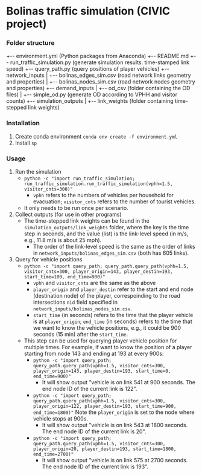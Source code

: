 # Bolinas traffic simulation (CIVIC project)

### Folder structure
+-- environment.yml (Python packages from Anaconda)
+-- README.md
+-- run_traffic_simulation.py (generate simulation results: time-stamped link speed)
+-- query_path.py (query positions of player vehicles)
+-- network_inputs
|   +-- bolinas_edges_sim.csv (road network links geometry and properties)
|   +-- bolinas_nodes_sim.csv (road network nodes geometry and properties)
+-- demand_inputs
|   +-- od_csv (folder containing the OD files)
|   +-- simple_od.py (generate OD according to VPHH and visitor counts)
+-- simulation_outputs
|   +-- link_weights (folder containing time-stepped link weights)

### Installation
1. Create conda environment `conda env create -f environment.yml`
2. Install `sp`

### Usage
1. Run the simulation
    * `python -c "import run_traffic_simulation; run_traffic_simulation.run_traffic_simulation(vphh=1.5, visitor_cnts=300)"`
        * `vphh` refers to the numbers of vehicles per household for evacuation; `visitor_cnts` refers to the number of tourist vehicles.
    * It only needs to be run once per scenario.
2. Collect outputs (for use in other programs)
    * The time-stepped link weights can be found in the `simulation_outputs/link_weights` folder, where the key is the time step in seconds, and the value (list) is the link-level speed (in m/s, e.g., 11.8 m/s is about 25 mph).
        * The order of the link-level speed is the same as the order of links in `network_inputs/bolinas_edges_sim.csv` (both has 605 links).
3. Query for vehicle positions
    * `python -c "import query_path; query_path.query_path(vphh=1.5, visitor_cnts=300, player_origin=143, player_destin=193, start_time=100, end_time=900)"`
        * `vphh` and `visitor_cnts` are the same as the above
        * `player_origin` and `player_destin` refer to the start and end node (destination node) of the player, correspoinding to the road intersections `nid` field specified in `network_inputs/bolinas_nodes_sim.csv`.
        * `start_time` (in seconds) refers to the time that the player vehicle is at `player_origin`; `end_time` (in seconds) refers to the time that we want to know the vehicle positions, e.g., it could be 900 seconds (15 min) after the `start_time`.
    * This step can be used for querying player vehicle position for multiple times. For example, if want to know the position of a player starting from node 143 and ending at 193 at every 900s:
        * `python -c "import query_path; query_path.query_path(vphh=1.5, visitor_cnts=300, player_origin=143, player_destin=193, start_time=0, end_time=900)"`
            * It will show output "vehicle is on link 541 at 900 seconds. The end node ID of the current link is 122".
        * `python -c "import query_path; query_path.query_path(vphh=1.5, visitor_cnts=300, player_origin=122, player_destin=193, start_time=900, end_time=1800)"` Note the `player_origin` is set to the node where vehicle stops at 900s.
            * It will show output "vehicle is on link 543 at 1800 seconds. The end node ID of the current link is 20".
        * `python -c "import query_path; query_path.query_path(vphh=1.5, visitor_cnts=300, player_origin=20, player_destin=193, start_time=1800, end_time=2700)"`
            * It will show output "vehicle is on link 575 at 2700 seconds. The end node ID of the current link is 193".

